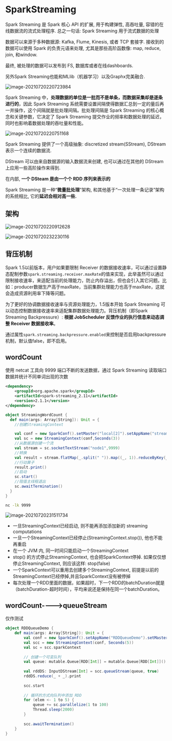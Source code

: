 # SparkStreaming

Spark Streaming 是 Spark 核心 API 的扩展, 用于构建弹性, 高吞吐量, 容错的在线数据流的流式处理程序. 总之一句话: Spark Streaming 用于流式数据的处理

数据可以来源于多种数据源: Kafka, Flume, Kinesis, 或者 TCP 套接字. 接收到的数据可以使用 Spark 的负责元语来处理, 尤其是那些高阶函数像: map, reduce, join, 和window.

最终, 被处理的数据可以发布到 FS, 数据库或者在线dashboards.

另外Spark Streaming也能和MLlib（机器学习）以及Graphx完美融合.

![image-20210720220723984](https://raw.githubusercontent.com/privking/king-note-images/master/img/note/image-20210720220723984-1626790051-b3b4e6.png)

 Spark Streaming 中，**处理数据的单位是一批而不是单条，而数据采集却是逐条进行的**，因此 Spark Streaming 系统需要设置间隔使得数据汇总到一定的量后再一并操作，这个间隔就是批处理间隔。批处理间隔是 Spark Streaming 的核心概念和关键参数，它决定了 Spark Streaming 提交作业的频率和数据处理的延迟，同时也影响着数据处理的吞吐量和性能。

![image-20210720220751168](https://raw.githubusercontent.com/privking/king-note-images/master/img/note/image-20210720220751168-1626790071-3f6e91.png)

Spark Streaming 提供了一个高级抽象: discretized stream(SStream), DStream 表示一个连续的数据流.

DStream 可以由来自数据源的输入数据流来创建, 也可以通过在其他的 DStream 上应用一些高阶操作来得到.

在内部, **一个 DSteam 是由一个个 RDD 序列来表示的**

Spark Streaming 是一种“**微量批处理**”架构, 和其他基于“一次处理一条记录”架构的系统相比, 它的**延迟会相对高一些.**

## 架构

![image-20210720220912628](https://raw.githubusercontent.com/privking/king-note-images/master/img/note/image-20210720220912628-1626790152-0c54ea.png)

![image-20210720232230116](https://raw.githubusercontent.com/privking/king-note-images/master/img/note/image-20210720232230116-1626794550-882188.png)

## 背压机制

Spark 1.5以前版本，用户如果要限制 Receiver 的数据接收速率，可以通过设置静态配制参数`spark.streaming.receiver.maxRate`的值来实现，此举虽然可以通过限制接收速率，来适配当前的处理能力，防止内存溢出，但也会引入其它问题。比如：producer数据生产高于maxRate，当前集群处理能力也高于maxRate，这就会造成资源利用率下降等问题。

为了更好的协调数据接收速率与资源处理能力，1.5版本开始 Spark Streaming 可以动态控制数据接收速率来适配集群数据处理能力。背压机制（即Spark Streaming Backpressure）: **根据 JobScheduler 反馈作业的执行信息来动态调整 Receiver 数据接收率**。

通过属性`spark.streaming.backpressure.enabled`来控制是否启用backpressure机制，默认值false，即不启用。

## wordCount

使用 netcat 工具向 9999 端口不断的发送数据，通过 Spark Streaming 读取端口数据并统计不同单词出现的次数

```xml
<dependency>
    <groupId>org.apache.spark</groupId>
    <artifactId>spark-streaming_2.11</artifactId>
    <version>2.1.1</version>
</dependency>
```

```scala
object StreamingWordCount {
  def main(args: Array[String]): Unit = {
    //创建StreamingContext

    val conf = new SparkConf().setMaster("local[2]").setAppName("streamWordCount")
    val sc = new StreamingContext(conf,Seconds(3))
    //从数据源创建一个流
    val stream = sc.socketTextStream("node1",9999)
    //转换
    val result = stream.flatMap(_.split(" ")).map((_, 1)).reduceByKey(_ + _)
    //行动算子
    result.print()
    //启动
    sc.start()
    //阻值主线程退出
    sc.awaitTermination()
  }
}
```

```sh
nc -lk 9999
```

![image-20210720231511734](https://raw.githubusercontent.com/privking/king-note-images/master/img/note/image-20210720231511734-1626794111-1a11b4.png)

- 一旦StreamingContext已经启动, 则不能再添加添加新的 streaming computations
- 一旦一个StreamingContext已经停止(StreamingContext.stop()), 他也不能再重启
-  在一个 JVM 内, 同一时间只能启动一个StreamingContext
- stop() 的方式停止StreamingContext, 也会把SparkContext停掉. 如果仅仅想停止StreamingContext, 则应该这样: stop(false)
-  一个SparkContext可以重用去创建多个StreamingContext, 前提是以前的StreamingContext已经停掉,并且SparkContext没有被停掉
- 每次处理一个RDD里面的数据，如果超时，下一个RDD的batchDuration就是（batchDuration-超时时间），平均来说还是保持在同一个batchDuration。



## wordCount---->queueStream

仅作测试

```scala
object RDDQueueDemo {
    def main(args: Array[String]): Unit = {
        val conf = new SparkConf().setAppName("RDDQueueDemo").setMaster("local[*]")
        val scc = new StreamingContext(conf, Seconds(5))
        val sc = scc.sparkContext
        
        // 创建一个可变队列
        val queue: mutable.Queue[RDD[Int]] = mutable.Queue[RDD[Int]]()
        
        val rddDS: InputDStream[Int] = scc.queueStream(queue, true)
        rddDS.reduce(_ + _).print
        
        scc.start
        
        // 循环的方式向队列中添加 RDD
        for (elem <- 1 to 5) {
            queue += sc.parallelize(1 to 100)
            Thread.sleep(2000)
        }
        
        scc.awaitTermination()
    }
}

```

